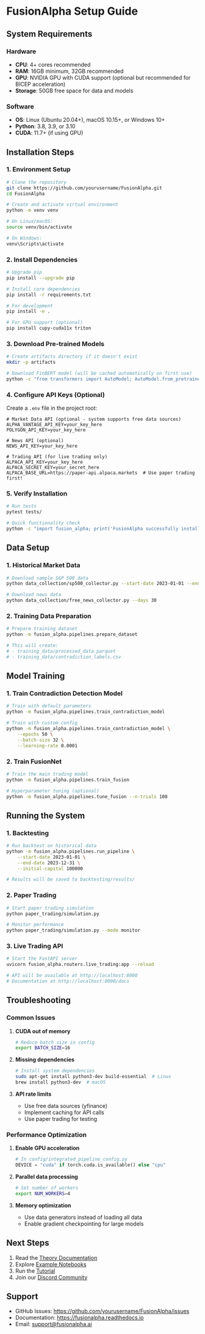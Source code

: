 # FusionAlpha Setup Guide

## System Requirements

### Hardware
- **CPU**: 4+ cores recommended
- **RAM**: 16GB minimum, 32GB recommended
- **GPU**: NVIDIA GPU with CUDA support (optional but recommended for BICEP acceleration)
- **Storage**: 50GB free space for data and models

### Software
- **OS**: Linux (Ubuntu 20.04+), macOS 10.15+, or Windows 10+
- **Python**: 3.8, 3.9, or 3.10
- **CUDA**: 11.7+ (if using GPU)

## Installation Steps

### 1. Environment Setup

```bash
# Clone the repository
git clone https://github.com/yourusername/FusionAlpha.git
cd FusionAlpha

# Create and activate virtual environment
python -m venv venv

# On Linux/macOS:
source venv/bin/activate

# On Windows:
venv\Scripts\activate
```

### 2. Install Dependencies

```bash
# Upgrade pip
pip install --upgrade pip

# Install core dependencies
pip install -r requirements.txt

# For development
pip install -e .

# For GPU support (optional)
pip install cupy-cuda11x triton
```

### 3. Download Pre-trained Models

```bash
# Create artifacts directory if it doesn't exist
mkdir -p artifacts

# Download FinBERT model (will be cached automatically on first use)
python -c "from transformers import AutoModel; AutoModel.from_pretrained('yiyanghkust/finbert-tone')"
```

### 4. Configure API Keys (Optional)

Create a `.env` file in the project root:

```env
# Market Data API (optional - system supports free data sources)
ALPHA_VANTAGE_API_KEY=your_key_here
POLYGON_API_KEY=your_key_here

# News API (optional)
NEWS_API_KEY=your_key_here

# Trading API (for live trading only)
ALPACA_API_KEY=your_key_here
ALPACA_SECRET_KEY=your_secret_here
ALPACA_BASE_URL=https://paper-api.alpaca.markets  # Use paper trading first!
```

### 5. Verify Installation

```bash
# Run tests
pytest tests/

# Quick functionality check
python -c "import fusion_alpha; print('FusionAlpha successfully installed!')"
```

## Data Setup

### 1. Historical Market Data

```bash
# Download sample S&P 500 data
python data_collection/sp500_collector.py --start-date 2023-01-01 --end-date 2023-12-31

# Download news data
python data_collection/free_news_collector.py --days 30
```

### 2. Training Data Preparation

```bash
# Prepare training dataset
python -m fusion_alpha.pipelines.prepare_dataset

# This will create:
# - training_data/processed_data.parquet
# - training_data/contradiction_labels.csv
```

## Model Training

### 1. Train Contradiction Detection Model

```bash
# Train with default parameters
python -m fusion_alpha.pipelines.train_contradiction_model

# Train with custom config
python -m fusion_alpha.pipelines.train_contradiction_model \
    --epochs 50 \
    --batch-size 32 \
    --learning-rate 0.0001
```

### 2. Train FusionNet

```bash
# Train the main trading model
python -m fusion_alpha.pipelines.train_fusion

# Hyperparameter tuning (optional)
python -m fusion_alpha.pipelines.tune_fusion --n-trials 100
```

## Running the System

### 1. Backtesting

```bash
# Run backtest on historical data
python -m fusion_alpha.pipelines.run_pipeline \
    --start-date 2023-01-01 \
    --end-date 2023-12-31 \
    --initial-capital 100000

# Results will be saved to backtesting/results/
```

### 2. Paper Trading

```bash
# Start paper trading simulation
python paper_trading/simulation.py

# Monitor performance
python paper_trading/simulation.py --mode monitor
```

### 3. Live Trading API

```bash
# Start the FastAPI server
uvicorn fusion_alpha.routers.live_trading:app --reload

# API will be available at http://localhost:8000
# Documentation at http://localhost:8000/docs
```

## Troubleshooting

### Common Issues

1. **CUDA out of memory**
   ```bash
   # Reduce batch size in config
   export BATCH_SIZE=16
   ```

2. **Missing dependencies**
   ```bash
   # Install system dependencies
   sudo apt-get install python3-dev build-essential  # Linux
   brew install python3-dev  # macOS
   ```

3. **API rate limits**
   - Use free data sources (yfinance)
   - Implement caching for API calls
   - Use paper trading for testing

### Performance Optimization

1. **Enable GPU acceleration**
   ```python
   # In config/integrated_pipeline_config.py
   DEVICE = "cuda" if torch.cuda.is_available() else "cpu"
   ```

2. **Parallel data processing**
   ```bash
   # Set number of workers
   export NUM_WORKERS=4
   ```

3. **Memory optimization**
   - Use data generators instead of loading all data
   - Enable gradient checkpointing for large models

## Next Steps

1. Read the [Theory Documentation](docs/theory.md)
2. Explore [Example Notebooks](examples/)
3. Run the [Tutorial](examples/01_getting_started.ipynb)
4. Join our [Discord Community](https://discord.gg/fusionalpha)

## Support

- GitHub Issues: https://github.com/yourusername/FusionAlpha/issues
- Documentation: https://fusionalpha.readthedocs.io
- Email: support@fusionalpha.ai